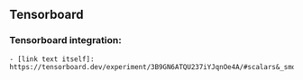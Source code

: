 
## Tensorboard
  ### Tensorboard integration:
    - [link text itself]: https://tensorboard.dev/experiment/3B9GN6ATQU237iYJqnOe4A/#scalars&_smoothingWeight=0.853
